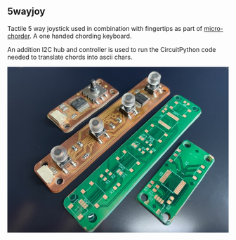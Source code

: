 
5wayjoy
---

Tactile 5 way joystick used in combination with fingertips as part of [micro-chorder](https://github.com/mikeysklar/micro-chorder). A one handed chording keyboard.

An addition I2C hub and controller is used to run the CircuitPython code needed to translate chords into ascii chars.

![Screenshot](pics/soldered-mask.jpeg)
